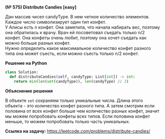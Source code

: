 **(№ 575) Distribute Candies [easy]**

Дан массив чисел candyType. В нем четное количество элементов. Каждое число символизирует один тип конфет.  
У Алисы есть n конфет. Она заметила, что начала набирать вес, поэтому она обратилась к врачу. Врач ей посоветовал съедать только n/2 конфет. Она конфеты очень любит, поэтому она хочет съедать как можно больше разных конфет.  
Нужно определить какое максимальное количество конфет разного типа она может съесть, если можно съесть только n/2 конфет.

**Решение на Python**

```python
class Solution:
  def distributeCandies(self, candyType: List[int]) -> int:
    return min(len(set(candyType)), len(candyType) // 2)
```

**Объяснение решения**

В объекте `set` сохраняем только уникальные числа. Длина этого объекта - это количество конфет разного типа. А затем смотрим если половина от всех конфет больше чем количество разных конфет, значит мы можем попробовать конфеты всех типов. Если половина конфет меньше, то можем попробовать только часть уникальных.

**Ссылка на задачу:** https://leetcode.com/problems/distribute-candies/